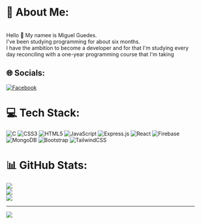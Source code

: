 # 💫 About Me:
<br>Hello 👋 My namee is Miguel Guedes.<br> I've been studying programming for about six months. <br>I have the ambition to become a developer and for that I'm studying every<br> day reconciling with a one-year programming course that I'm taking


## 🌐 Socials:
[![Facebook](https://img.shields.io/badge/Facebook-%231877F2.svg?logo=Facebook&logoColor=white)](https://facebook.com/https://www.facebook.com/miguel.guedes.374) 

# 💻 Tech Stack:
![C](https://img.shields.io/badge/c-%2300599C.svg?style=for-the-badge&logo=c&logoColor=white) ![CSS3](https://img.shields.io/badge/css3-%231572B6.svg?style=for-the-badge&logo=css3&logoColor=white) ![HTML5](https://img.shields.io/badge/html5-%23E34F26.svg?style=for-the-badge&logo=html5&logoColor=white) ![JavaScript](https://img.shields.io/badge/javascript-%23323330.svg?style=for-the-badge&logo=javascript&logoColor=%23F7DF1E) 	![Express.js](https://img.shields.io/badge/express.js-%23404d59.svg?style=for-the-badge&logo=express&logoColor=%2361DAFB) 	![React](https://img.shields.io/badge/react-%2320232a.svg?style=for-the-badge&logo=react&logoColor=%2361DAFB)	![Firebase](https://img.shields.io/badge/Firebase-039BE5?style=for-the-badge&logo=Firebase&logoColor=white) 	![MongoDB](https://img.shields.io/badge/MongoDB-%234ea94b.svg?style=for-the-badge&logo=mongodb&logoColor=white) 	![Bootstrap](https://img.shields.io/badge/bootstrap-%238511FA.svg?style=for-the-badge&logo=bootstrap&logoColor=white) ![TailwindCSS](https://img.shields.io/badge/tailwindcss-%2338B2AC.svg?style=for-the-badge&logo=tailwind-css&logoColor=white) 
# 📊 GitHub Stats:
![](https://github-readme-stats.vercel.app/api?username=MiguelGuedes1&theme=react&hide_border=false&include_all_commits=True&count_private=true)<br/>
![](https://github-readme-streak-stats.herokuapp.com/?user=MiguelGuedes1&theme=react&hide_border=false)<br/>
![](https://github-readme-stats.vercel.app/api/top-langs/?username=MiguelGuedes1&theme=react&hide_border=false&include_all_commits=True&count_private=true&layout=compact)

---
[![](https://visitcount.itsvg.in/api?id=MiguelGuedes1&icon=0&color=0)](https://visitcount.itsvg.in)

<!-- Proudly created with GPRM ( https://gprm.itsvg.in ) -->
